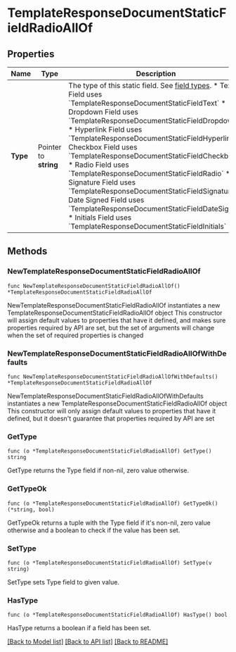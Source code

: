 # TemplateResponseDocumentStaticFieldRadioAllOf

## Properties

Name | Type | Description | Notes
------------ | ------------- | ------------- | -------------
**Type** | Pointer to **string** | The type of this static field. See [field types](/api/reference/constants/#field-types).  * Text Field uses &#x60;TemplateResponseDocumentStaticFieldText&#x60; * Dropdown Field uses &#x60;TemplateResponseDocumentStaticFieldDropdown&#x60; * Hyperlink Field uses &#x60;TemplateResponseDocumentStaticFieldHyperlink&#x60; * Checkbox Field uses &#x60;TemplateResponseDocumentStaticFieldCheckbox&#x60; * Radio Field uses &#x60;TemplateResponseDocumentStaticFieldRadio&#x60; * Signature Field uses &#x60;TemplateResponseDocumentStaticFieldSignature&#x60; * Date Signed Field uses &#x60;TemplateResponseDocumentStaticFieldDateSigned&#x60; * Initials Field uses &#x60;TemplateResponseDocumentStaticFieldInitials&#x60; | [optional] [default to "radio"]

## Methods

### NewTemplateResponseDocumentStaticFieldRadioAllOf

`func NewTemplateResponseDocumentStaticFieldRadioAllOf() *TemplateResponseDocumentStaticFieldRadioAllOf`

NewTemplateResponseDocumentStaticFieldRadioAllOf instantiates a new TemplateResponseDocumentStaticFieldRadioAllOf object
This constructor will assign default values to properties that have it defined,
and makes sure properties required by API are set, but the set of arguments
will change when the set of required properties is changed

### NewTemplateResponseDocumentStaticFieldRadioAllOfWithDefaults

`func NewTemplateResponseDocumentStaticFieldRadioAllOfWithDefaults() *TemplateResponseDocumentStaticFieldRadioAllOf`

NewTemplateResponseDocumentStaticFieldRadioAllOfWithDefaults instantiates a new TemplateResponseDocumentStaticFieldRadioAllOf object
This constructor will only assign default values to properties that have it defined,
but it doesn't guarantee that properties required by API are set

### GetType

`func (o *TemplateResponseDocumentStaticFieldRadioAllOf) GetType() string`

GetType returns the Type field if non-nil, zero value otherwise.

### GetTypeOk

`func (o *TemplateResponseDocumentStaticFieldRadioAllOf) GetTypeOk() (*string, bool)`

GetTypeOk returns a tuple with the Type field if it's non-nil, zero value otherwise
and a boolean to check if the value has been set.

### SetType

`func (o *TemplateResponseDocumentStaticFieldRadioAllOf) SetType(v string)`

SetType sets Type field to given value.

### HasType

`func (o *TemplateResponseDocumentStaticFieldRadioAllOf) HasType() bool`

HasType returns a boolean if a field has been set.


[[Back to Model list]](../README.md#documentation-for-models) [[Back to API list]](../README.md#documentation-for-api-endpoints) [[Back to README]](../README.md)


